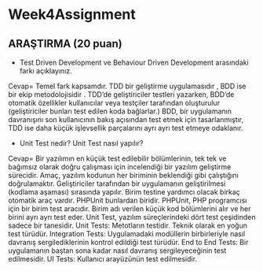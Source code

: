 # Week4Assignment

## ARAŞTIRMA (20 puan)
- Test Driven Development ve Behaviour Driven Development arasındaki farkı açıklayınız.

Cevap= Temel fark kapsamdır. TDD bir geliştirme uygulamasıdır , BDD ise bir ekip metodolojisidir . TDD’de geliştiriciler testleri yazarken, BDD’de otomatik özellikler kullanıcılar veya testçiler tarafından oluşturulur (geliştiriciler bunları test edilen koda bağlarlar.)
BDD, bir uygulamanın davranışını son kullanıcının bakış açısından test etmek için tasarlanmıştır, TDD ise daha küçük işlevsellik parçalarını ayrı ayrı test etmeye odaklanır.



- Unit Test nedir? Unit Test nasıl yapılır?

Cevap= Bir yazılımın en küçük test edilebilir bölümlerinin, tek tek ve bağımsız olarak doğru çalışması için incelendiği bir yazılım geliştirme sürecidir. Amaç, yazılım kodunun her biriminin beklendiği gibi çalıştığını doğrulamaktır. Geliştiriciler tarafından bir uygulamanın geliştirilmesi (kodlama aşaması) sırasında yapılır.
Birim testine yardımcı olacak birkaç otomatik araç vardır. PHPUnit bunlardan biridir. PHPUnit, PHP programcısı için bir birim test aracıdır. Birim adı verilen küçük kod bölümlerini alır ve her birini ayrı ayrı test eder.
Unit Test, yazılım süreçlerindeki dört test çeşidinden sadece bir tanesidir.
Unit Tests: Metotların testidir. Teknik olarak en yoğun test türüdür.
Integration Tests: Uygulamadaki modüllerin birbirleriyle nasıl davranış sergilediklerinin kontrol edildiği test türüdür.
End to End Tests: Bir uygulamanın baştan sona kadar nasıl davranış sergileyeceğinin test edilmesidir.
UI Tests: Kullanıcı arayüzünün test edilmesidir.
